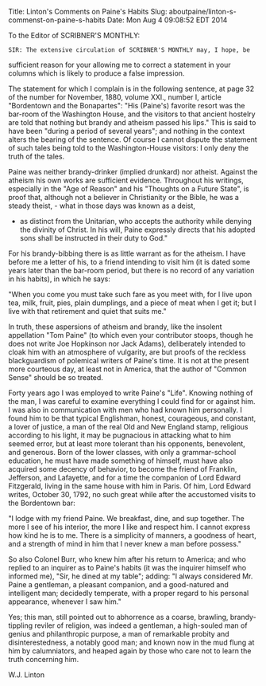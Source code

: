 Title: Linton's Comments on Paine's Habits
Slug: aboutpaine/linton-s-commenst-on-paine-s-habits
Date: Mon Aug  4 09:08:52 EDT 2014

   To the Editor of SCRIBNER'S MONTHLY:

    SIR: The extensive circulation of SCRIBNER'S MONTHLY may, I hope, be
   sufficient reason for your allowing me to correct a statement in your
   columns which is likely to produce a false impression.

   The statement for which I complain is in the following sentence, at page
   32 of the number for November, 1880, volume XXI., number I, article
   "Bordentown and the Bonapartes": "His (Paine's) favorite resort was the
   bar-room of the Washington House, and the visitors to that ancient
   hostelry are told that nothing but brandy and atheism passed his lips."
   This is said to have been "during a period of several years"; and nothing
   in the context alters the bearing of the sentence. Of course I cannot
   dispute the statement of such tales being told to the Washington-House
   visitors: I only deny the truth of the tales.

   Paine was neither brandy-drinker (implied drunkard) nor atheist. Against
   the atheism his own works are sufficient evidence. Throughout his
   writings, especially in the "Age of Reason" and his "Thoughts on a Future
   State", is proof that, although not a believer in Christianity or the
   Bible, he was a steady theist, - what in those days was known as a deist,
   - as distinct from the Unitarian, who accepts the authority while denying
   the divinity of Christ. In his will, Paine expressly directs that his
   adopted sons shall be instructed in their duty to God."

   For his brandy-bibbing there is as little warrant as for the atheism. I
   have before me a letter of his, to a friend intending to visit him (it is
   dated some years later than the bar-room period, but there is no record of
   any variation in his habits), in which he says:

   "When you come you must take such fare as you meet with, for I live upon
   tea, milk, fruit, pies, plain dumplings, and a piece of meat when I get
   it; but I live with that retirement and quiet that suits me."

   In truth, these aspersions of atheism and brandy, like the insolent
   appellation "Tom Paine" (to which even your contributor stoops, though he
   does not write Joe Hopkinson nor Jack Adams), deliberately intended to
   cloak him with an atmosphere of vulgarity, are but proofs of the reckless
   blackguardism of polemical writers of Paine's time. It is not at the
   present more courteous day, at least not in America, that the author of
   "Common Sense" should be so treated.

   Forty years ago I was employed to write Paine's "Life". Knowing nothing of
   the man, I was careful to examine everything I could find for or against
   him. I was also in communication with men who had known him personally. I
   found him to be that typical Englishman, honest, courageous, and constant,
   a lover of justice, a man of the real Old and New England stamp, religious
   according to his light, it may be pugnacious in attacking what to him
   seemed error, but at least more tolerant than his opponents, benevolent,
   and generous. Born of the lower classes, with only a grammar-school
   education, he must have made something of himself, must have also acquired
   some decency of behavior, to become the friend of Franklin, Jefferson, and
   Lafayette, and for a time the companion of Lord Edward Fitzgerald, living
   in the same house with him in Paris. Of him, Lord Edward writes, October
   30, 1792, no such great while after the accustomed visits to the
   Bordentown bar:

   "I lodge with my friend Paine. We breakfast, dine, and sup together. The
   more I see of his interior, the more I like and respect him. I cannot
   express how kind he is to me. There is a simplicity of manners, a goodness
   of heart, and a strength of mind in him that I never knew a man before
   possess."

   So also Colonel Burr, who knew him after his return to America; and who
   replied to an inquirer as to Paine's habits (it was the inquirer himself
   who informed me), "Sir, he dined at my table"; adding: "I always
   considered Mr. Paine a gentleman, a pleasant companion, and a good-natured
   and intelligent man; decidedly temperate, with a proper regard to his
   personal appearance, whenever I saw him."
   
   Yes; this man, still pointed out to abhorrence as a coarse, brawling,
   brandy-tippling reviler of religion, was indeed a gentleman, a high-souled
   man of genius and philanthropic purpose, a man of remarkable probity and
   disinterestedness, a notably good man; and known now in the mud flung at
   him by calumniators, and heaped again by those who care not to learn the
   truth concerning him.
                                                                                                                                      
   W.J. Linton

    
